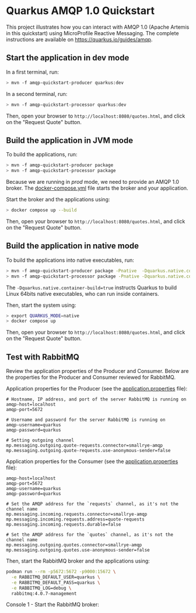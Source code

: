 Quarkus AMQP 1.0 Quickstart
============================

This project illustrates how you can interact with AMQP 1.0 (Apache Artemis in this quickstart) using MicroProfile Reactive Messaging.
The complete instructions are available on https://quarkus.io/guides/amqp.

## Start the application in dev mode

In a first terminal, run:

```bash
> mvn -f amqp-quickstart-producer quarkus:dev
```

In a second terminal, run:

```bash
> mvn -f amqp-quickstart-processor quarkus:dev
```  

Then, open your browser to `http://localhost:8080/quotes.html`, and click on the "Request Quote" button.

## Build the application in JVM mode

To build the applications, run:

```bash
> mvn -f amqp-quickstart-producer package
> mvn -f amqp-quickstart-processor package
```

Because we are running in _prod_ mode, we need to provide an AMQP 1.0 broker.
The [docker-compose.yml](docker-compose.yml) file starts the broker and your application.

Start the broker and the applications using:

```bash
> docker compose up --build
```

Then, open your browser to `http://localhost:8080/quotes.html`, and click on the "Request Quote" button.
 

## Build the application in native mode

To build the applications into native executables, run:

```bash
> mvn -f amqp-quickstart-producer package -Pnative  -Dquarkus.native.container-build=true
> mvn -f amqp-quickstart-processor package -Pnative -Dquarkus.native.container-build=true
```

The `-Dquarkus.native.container-build=true` instructs Quarkus to build Linux 64bits native executables, who can run inside containers.  

Then, start the system using:

```bash
> export QUARKUS_MODE=native
> docker compose up
```
Then, open your browser to `http://localhost:8080/quotes.html`, and click on the "Request Quote" button.

## Test with RabbitMQ

Review the application properties of the Producer and Consumer. Below are the properties for the Producer and Consumer reviewed for RabbitMQ.

Application properties for the Producer (see the [application.properties](amqp-quickstart-producer/src/main/resources/application.properties) file):

```properties
# Hostname, IP address, and port of the server RabbitMQ is running on
amqp-host=localhost
amqp-port=5672

# Username and password for the server RabbitMQ is running on
amqp-username=quarkus
amqp-password=quarkus

# Setting outgoing channel
mp.messaging.outgoing.quote-requests.connector=smallrye-amqp
mp.messaging.outgoing.quote-requests.use-anonymous-sender=false
```

Application properties for the Consumer (see the [application.properties](amqp-quickstart-processor/src/main/resources/application.properties) file):

```properties
amqp-host=localhost
amqp-port=5672
amqp-username=quarkus
amqp-password=quarkus

# Set the AMQP address for the `requests` channel, as it's not the channel name
mp.messaging.incoming.requests.connector=smallrye-amqp
mp.messaging.incoming.requests.address=quote-requests
mp.messaging.incoming.requests.durable=false

# Set the AMQP address for the `quotes` channel, as it's not the channel name
mp.messaging.outgoing.quotes.connector=smallrye-amqp
mp.messaging.outgoing.quotes.use-anonymous-sender=false
```

Then, start the RabbitMQ broker and the applications using:

```bash
podman run --rm -p5672:5672 -p9000:15672 \
  -e RABBITMQ_DEFAULT_USER=quarkus \
  -e RABBITMQ_DEFAULT_PASS=quarkus \
  -e RABBITMQ_LOG=debug \
  rabbitmq:4.0.7-management
```

Console 1 - Start the RabbitMQ broker:
